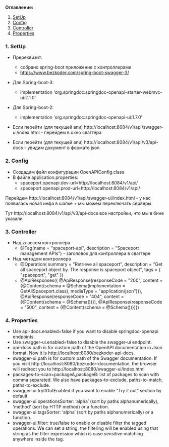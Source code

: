 **Оглавление:**

1. [SetUp](#setup)
2. [Config](#config)
3. [Controller](#controller)
4. [Properties](#properties)



### <p id='setup'>1. SetUp</p>

- Пререквизит:
  - собрано spring-boot приложение с контроллерами
  - https://www.bezkoder.com/spring-boot-swagger-3/

- Для Spring-boot-3:
    - implementation 'org.springdoc:springdoc-openapi-starter-webmvc-ui:2.1.0'
- Для Spring-boot-2:
  - implementation 'org.springdoc:springdoc-openapi-ui:1.7.0'

- Если перейти (для текущей апи) http://localhost:8084/v1/api/swagger-ui/index.html - перейдем в окно сваггера
- Если перейти (для текущей апи) http://localhost:8084/v1/api/v3/api-docs - увидим документ в формате json

### <p id='config'>2. Config</p>
- Создадим файл конфигурации OpenAPIConfig.class
- В файле application.properties:
  - spaceport.openapi.dev-url=http://localhost:8084/v1/api/
  - spaceport.openapi.prod-url=http://localhost:8084/v1/api/

Перейдем http://localhost:8084/v1/api/swagger-ui/index.html - у нас появилась новая инфа в шапке + мы можем переключать серверы

Тут http://localhost:8084/v1/api/v3/api-docs все настройки, что мы в бине указали

### <p id='controller'>3. Controller</p>
- Над классом контроллера
  - @Tag(name = "spaceport-api", description = "Spaceport management APIs") - заголовок для контроллера в сваггере
- Над методом контроллера
  -  @Operation(
     summary = "Retrieve all spaceport",
     description = "Get all spaceport object by. The response is spaceport object",
     tags = { "spaceport", "get" })
  -  @ApiResponses({
     @ApiResponse(responseCode = "200", content = {@Content(schema = @Schema(implementation = GetAllSpaceport.class), mediaType = "application/json")}),
     @ApiResponse(responseCode = "404", content = {@Content(schema = @Schema())}),
     @ApiResponse(responseCode = "500", content = {@Content(schema = @Schema())})})

### <p id='properties'>4. Properties</p>

- Use api-docs.enabled=false if you want to disable springdoc-openapi endpoints.
- Use swagger-ui.enabled=false to disable the swagger-ui endpoint.
- api-docs.path is for custom path of the OpenAPI documentation in Json format. Now it is http://localhost:8080/bezkoder-api-docs.
- swagger-ui.path is for custom path of the Swagger documentation. If you visit http://localhost:8080/bezkoder-documentation, the browser will redirect you to http://localhost:8080/swagger-ui/index.html
- packages-to-scan=packageA,packageB: list of packages to scan with comma separated. We also have packages-to-exclude, paths-to-match, paths-to-exclude.
- swagger-ui.tryItOutEnabled if you want to enable “Try it out” section by default.
- swagger-ui.operationsSorter: ‘alpha’ (sort by paths alphanumerically), ‘method’ (sort by HTTP method) or a function.
- swagger-ui.tagsSorter: ‘alpha’ (sort by paths alphanumerically) or a function.
- swagger-ui.filter: true/false to enable or disable filter the tagged operations. We can set a string, the filtering will be enabled using that string as the filter expression which is case sensitive matching anywhere inside the tag.